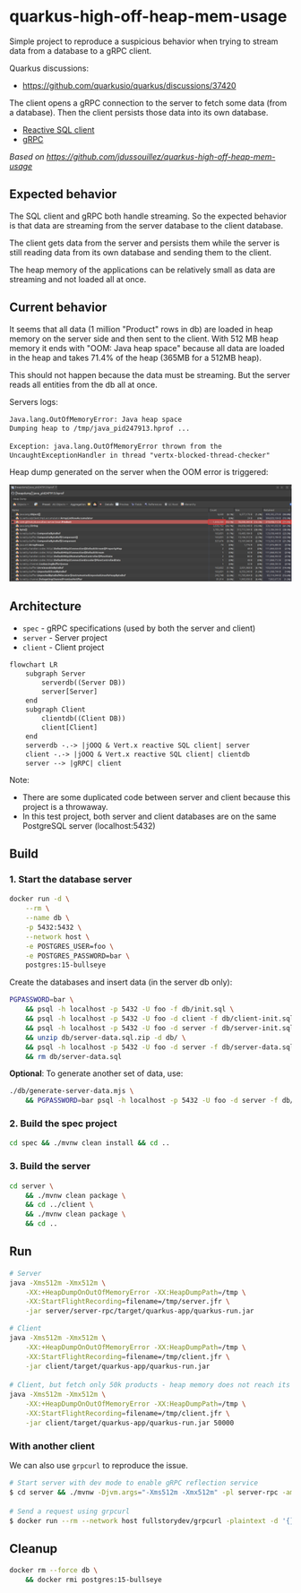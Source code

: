# quarkus-high-off-heap-mem-usage

Simple project to reproduce a suspicious behavior when trying to stream data from a database to a gRPC client.

Quarkus discussions:
- https://github.com/quarkusio/quarkus/discussions/37420


The client opens a gRPC connection to the server to fetch some data (from a database). Then the client persists those data into its own database.

- [Reactive SQL client](https://quarkus.io/guides/reactive-sql-clients)
- [gRPC](https://quarkus.io/guides/grpc-getting-started)

*Based on https://github.com/jdussouillez/quarkus-high-off-heap-mem-usage*

## Expected behavior

The SQL client and gRPC both handle streaming. So the expected behavior is that data are streaming from the server database to the client database.

The client gets data from the server and persists them while the server is still reading data from its own database and sending them to the client.

The heap memory of the applications can be relatively small as data are streaming and not loaded all at once.

## Current behavior

It seems that all data (1 million "Product" rows in db) are loaded in heap memory on the server side and then sent to the client.
With 512 MB heap memory it ends with "OOM: Java heap space" because all data are loaded in the heap and takes 71.4% of the heap (365MB for a 512MB heap).

This should not happen because the data must be streaming. But the server reads all entities from the db all at once.

Servers logs:
```
Java.lang.OutOfMemoryError: Java heap space
Dumping heap to /tmp/java_pid247913.hprof ...

Exception: java.lang.OutOfMemoryError thrown from the UncaughtExceptionHandler in thread "vertx-blocked-thread-checker"
```

Heap dump generated on the server when the OOM error is triggered:

![Server heap dump](./assets/oom-server-heap.png)

## Architecture

- `spec` - gRPC specifications (used by both the server and client)
- `server` - Server project
- `client` - Client project

```mermaid
flowchart LR
    subgraph Server
        serverdb((Server DB))
        server[Server]
    end
    subgraph Client
        clientdb((Client DB))
        client[Client]
    end
    serverdb -.-> |jOOQ & Vert.x reactive SQL client| server
    client -.-> |jOOQ & Vert.x reactive SQL client| clientdb
    server --> |gRPC| client
```

Note:
- There are some duplicated code between server and client because this project is a throwaway.
- In this test project, both server and client databases are on the same PostgreSQL server (localhost:5432)

## Build

### 1. Start the database server

```sh
docker run -d \
    --rm \
    --name db \
    -p 5432:5432 \
    --network host \
    -e POSTGRES_USER=foo \
    -e POSTGRES_PASSWORD=bar \
    postgres:15-bullseye
```

Create the databases and insert data (in the server db only):

```sh
PGPASSWORD=bar \
    && psql -h localhost -p 5432 -U foo -f db/init.sql \
    && psql -h localhost -p 5432 -U foo -d client -f db/client-init.sql \
    && psql -h localhost -p 5432 -U foo -d server -f db/server-init.sql \
    && unzip db/server-data.sql.zip -d db/ \
    && psql -h localhost -p 5432 -U foo -d server -f db/server-data.sql -q -1 \
    && rm db/server-data.sql
```

**Optional**: To generate another set of data, use:

```sh
./db/generate-server-data.mjs \
    && PGPASSWORD=bar psql -h localhost -p 5432 -U foo -d server -f db/server-data.sql -q -1
```

### 2. Build the spec project

```sh
cd spec && ./mvnw clean install && cd ..
```

### 3. Build the server

```sh
cd server \
    && ./mvnw clean package \
    && cd ../client \
    && ./mvnw clean package \
    && cd ..
```

## Run

```sh
# Server
java -Xms512m -Xmx512m \
    -XX:+HeapDumpOnOutOfMemoryError -XX:HeapDumpPath=/tmp \
    -XX:StartFlightRecording=filename=/tmp/server.jfr \
    -jar server/server-rpc/target/quarkus-app/quarkus-run.jar
```

```sh
# Client
java -Xms512m -Xmx512m \
    -XX:+HeapDumpOnOutOfMemoryError -XX:HeapDumpPath=/tmp \
    -XX:StartFlightRecording=filename=/tmp/client.jfr \
    -jar client/target/quarkus-app/quarkus-run.jar

# Client, but fetch only 50k products - heap memory does not reach its max on the server side so everything works fine
java -Xms512m -Xmx512m \
    -XX:+HeapDumpOnOutOfMemoryError -XX:HeapDumpPath=/tmp \
    -XX:StartFlightRecording=filename=/tmp/client.jfr \
    -jar client/target/quarkus-app/quarkus-run.jar 50000
```

### With another client

We can also use `grpcurl` to reproduce the issue.

```sh
# Start server with dev mode to enable gRPC reflection service
$ cd server && ./mvnw -Djvm.args="-Xms512m -Xmx512m" -pl server-rpc -am quarkus:dev

# Send a request using grpcurl
$ docker run --rm --network host fullstorydev/grpcurl -plaintext -d '{}' localhost:1501 com.github.jdussouillez.api.grpc.ProductGrpcApiService/GetAll
```

## Cleanup

```sh
docker rm --force db \
    && docker rmi postgres:15-bullseye
```
